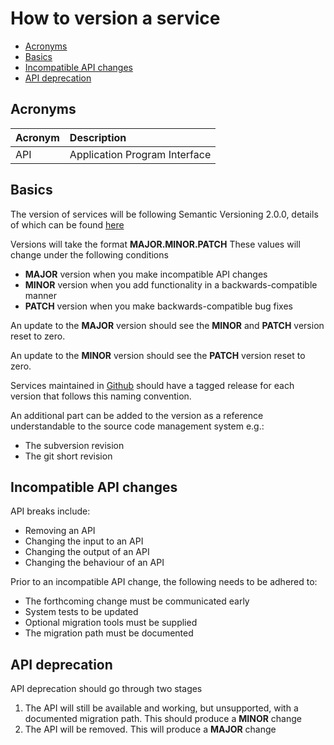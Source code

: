 # How to version a service

+ [Acronyms](#acronyms)
+ [Basics](#basics)
+ [Incompatible API changes](#incompatible-api-changes)
+ [API deprecation](#api-deprecation)

<a name="acronyms"></a>
## Acronyms

| Acronym | Description                   |
| :------ | :----------                   |
| API     | Application Program Interface |

<a name="basics"></a>
## Basics

The version of services will be following Semantic Versioning 2.0.0, details of
which can be found [here](<http://semver.org/spec/v2.0.0.html>)

Versions will take the format **MAJOR.MINOR.PATCH** These values will change under
the following conditions

+ **MAJOR** version when you make incompatible API changes
+ **MINOR** version when you add functionality in a backwards-compatible manner
+ **PATCH** version when you make backwards-compatible bug fixes

An update to the **MAJOR** version should see the **MINOR** and **PATCH** version reset to zero.

An update to the **MINOR** version should see the **PATCH** version reset to zero.

Services maintained in [Github](http://github.com/) should have a tagged release
for each version that follows this naming convention.

An additional part can be added to the version as a reference understandable to
the source code management system e.g.:

+ The subversion revision
+ The git short revision

<a name="incompatible-api-changes"></a>
## Incompatible API changes

API breaks include:

+ Removing an API
+ Changing the input to an API
+ Changing the output of an API
+ Changing the behaviour of an API

Prior to an incompatible API change, the following needs to be adhered to:

+ The forthcoming change must be communicated early
+ System tests to be updated
+ Optional migration tools must be supplied
+ The migration path must be documented

<a name="api-deprecation"></a>
## API deprecation

API deprecation should go through two stages

1. The API will still be available and working, but unsupported, with a
   documented migration path. This should produce a **MINOR** change
1. The API will be removed. This will produce a **MAJOR** change
